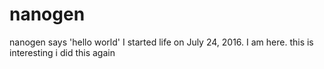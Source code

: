 # nanogen
nanogen says 'hello world'
I started life on July 24, 2016.
I am here.
this is interesting
i did this again
